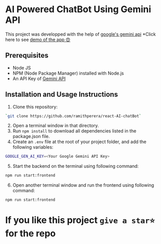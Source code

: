 # AI Powered ChatBot Using Gemini API

This project was developped with the help of [google's gemini api](https://ai.google.dev/docs/gemini_api_overview)
*Click here to see [demo of the app 😍](https://react-ai-chat-bot.vercel.app/)

## Prerequisites

- Node JS
- NPM (Node Package Manager) installed with Node.js
- An API Key of [Gemini API](https://makersuite.google.com/app/apikey)

## Installation and Usage Instructions  

1. Clone this repository:
```bash 
`git clone https://github.com/ramithperera/react-AI-chatBot`
```
2. Open a terminal window in that directory.        
3. Run `npm install` to download all dependencies listed in the package.json file. 
4. Create an `.env` file at the root of your project folder, and add the following variables: 
```bash
GOOGLE_GEN_AI_KEY=<Your Google Gemini API Key>
```
5. Start the backend on the terminal using following command:
```bash
npm run start:frontend
```
6. Open another terminal window and run the frontend using following command:
```bash
npm run start:frontend
```

# If you like this project `give a star⭐` for the repo
